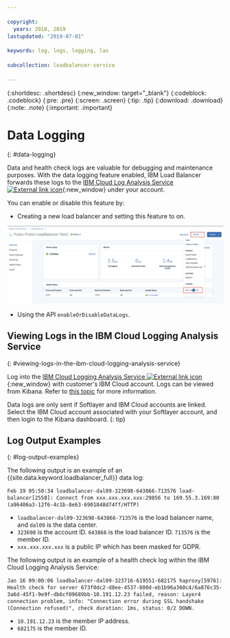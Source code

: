 ```yaml
---

copyright:
  years: 2018, 2019
lastupdated: "2019-07-01"

keywords: log, logs, logging, las

subcollection: loadbalancer-service

---
```


{:shortdesc: .shortdesc}
{:new_window: target="_blank"}
{:codeblock: .codeblock}
{:pre: .pre}
{:screen: .screen}
{:tip: .tip}
{:download: .download}
{:note: .note}
{:important: .important}

# Data Logging
{: #data-logging}

Data and health check logs are valuable for debugging and maintenance purposes. With the data logging feature enabled, IBM Load Balancer forwards these logs to the [IBM Cloud Log Analysis Service ![External link icon](../../icons/launch-glyph.svg "External link icon")](https://logging.ng.bluemix.net){:new_window} under your account.

You can enable or disable this feature by:

* Creating a new load balancer and setting this feature to on.

<img src="images/DataLogging.png" alt="dibujo" style="width: 800px;"/>

* Using the API `enableOrDisableDataLogs`.

## Viewing Logs in the IBM Cloud Logging Analysis Service
{: #viewing-logs-in-the-ibm-cloud-logging-analysis-service}

Log into the [IBM Cloud Logging Analysis Service ![External link icon](../../icons/launch-glyph.svg "External link icon")](https://logging.ng.bluemix.net){:new_window} with customer's IBM Cloud account. Logs can be viewed from Kibana. Refer to [this topic](/docs/services/CloudLogAnalysis//kibana?topic=cloudloganalysis-analyzing_logs_Kibana) for more information.

Data logs are only sent if Softlayer and IBM Cloud accounts are linked. Select the IBM Cloud account associated with your Softlayer account, and then login to the Kibana dashboard.
{: tip}

## Log Output Examples
{: #log-output-examples}

The following output is an example of an {{site.data.keyword.loadbalancer_full}} data log:

```
Feb 19 05:50:34 loadbalancer-dal09-323698-643866-713576 load-balancer[2558]: Connect from xxx.xxx.xxx.xxx:29856 to 169.55.3.169:80 (a96406a3-12f6-4c1b-8e63-6901848d74ff/HTTP)
```

* `loadbalancer-dal09-323698-643866-713576` is the load balancer name, and `dal09` is the data center.
* `323698` is the account ID. `643866` is the load balancer ID. `713576` is the member ID.
* `xxx.xxx.xxx.xxx` is a public IP which has been masked for GDPR.

The following output is an example of a health check log within the IBM Cloud Logging Analysis Service:

```
Jan 16 09:00:06 loadbalancer-dal09-323716-619551-682175 haproxy[5976]: Health check for server 673f0dc2-d8ee-4537-800d-eb1b96a360c4/6a876c35-3a6d-45f1-9e9f-db6cf09689bb-10.191.12.23 failed, reason: Layer4 connection problem, info: "Connection error during SSL handshake (Connection refused)", check duration: 1ms, status: 0/2 DOWN.
```

* `10.191.12.23` is the member IP address.
* `682175` is the member ID.

